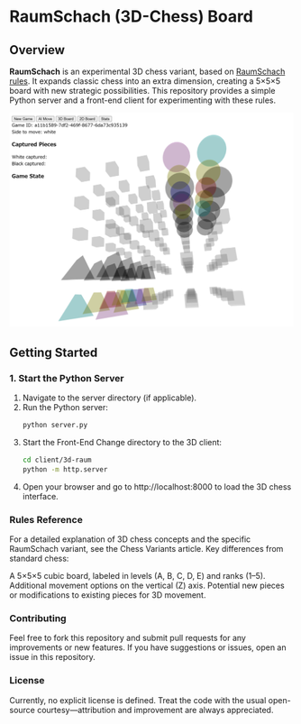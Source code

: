 # RaumSchach (3D-Chess) Board

## Overview
**RaumSchach** is an experimental 3D chess variant, based on [RaumSchach rules](https://www.chessvariants.com/3d.dir/3d5.html). It expands classic chess into an extra dimension, creating a 5×5×5 board with new strategic possibilities. This repository provides a simple Python server and a front-end client for experimenting with these rules.

![Raumschach Display](./img/raum_display.png)

## Getting Started

### 1. Start the Python Server
1. Navigate to the server directory (if applicable).
2. Run the Python server:
   ```bash
   python server.py
    ```
3. Start the Front-End
Change directory to the 3D client:
    ```bash
    cd client/3d-raum
    python -m http.server
    ```
3. Open your browser and go to http://localhost:8000 to load the 3D chess interface.

### Rules Reference
For a detailed explanation of 3D chess concepts and the specific RaumSchach variant, see the Chess Variants article.
Key differences from standard chess:

A 5×5×5 cubic board, labeled in levels (A, B, C, D, E) and ranks (1–5).
Additional movement options on the vertical (Z) axis.
Potential new pieces or modifications to existing pieces for 3D movement.

### Contributing
Feel free to fork this repository and submit pull requests for any improvements or new features.
If you have suggestions or issues, open an issue in this repository.

### License
Currently, no explicit license is defined. Treat the code with the usual open-source courtesy—attribution and improvement are always appreciated.
